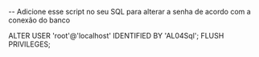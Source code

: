 -- Adicione esse script no seu SQL para alterar a senha de acordo com a conexão do banco

ALTER USER 'root'@'localhost' IDENTIFIED BY 'AL04Sql';
FLUSH PRIVILEGES;
